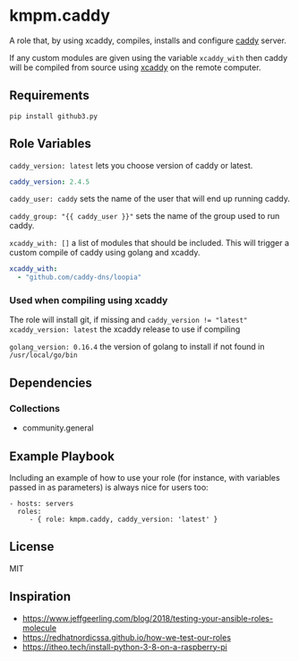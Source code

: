 kmpm.caddy
==========

A role that, by using xcaddy, compiles, installs and configure [caddy](https://github.com/caddyserver/caddy) server.

If any custom modules are given using the variable `xcaddy_with` then
caddy will be compiled from source using [xcaddy](https://github.com/caddyserver/xcaddy) on the remote computer.


Requirements
------------

```shell
pip install github3.py
```

Role Variables
--------------

`caddy_version: latest` lets you choose version of caddy or latest.
```yaml
caddy_version: 2.4.5
```

`caddy_user: caddy` sets the name of the user that will end up running caddy.

`caddy_group: "{{ caddy_user }}"` sets the name of the group used to run caddy.

`xcaddy_with: []` a list of modules that should be included.
This will trigger a custom compile of caddy using golang and xcaddy.
```yaml
xcaddy_with:
  - "github.com/caddy-dns/loopia"
```

### Used when compiling using xcaddy
The role will install git, if missing and `caddy_version != "latest"`
`xcaddy_version: latest` the xcaddy release to use if compiling

`golang_version: 0.16.4` the version of golang to install if not found in 
`/usr/local/go/bin`


Dependencies
------------

### Collections
- community.general


Example Playbook
----------------

Including an example of how to use your role (for instance, with variables passed in as parameters) is always nice for users too:

    - hosts: servers
      roles:
         - { role: kmpm.caddy, caddy_version: 'latest' }

License
-------

MIT


Inspiration
-----------
- https://www.jeffgeerling.com/blog/2018/testing-your-ansible-roles-molecule
- https://redhatnordicssa.github.io/how-we-test-our-roles
- https://itheo.tech/install-python-3-8-on-a-raspberry-pi
